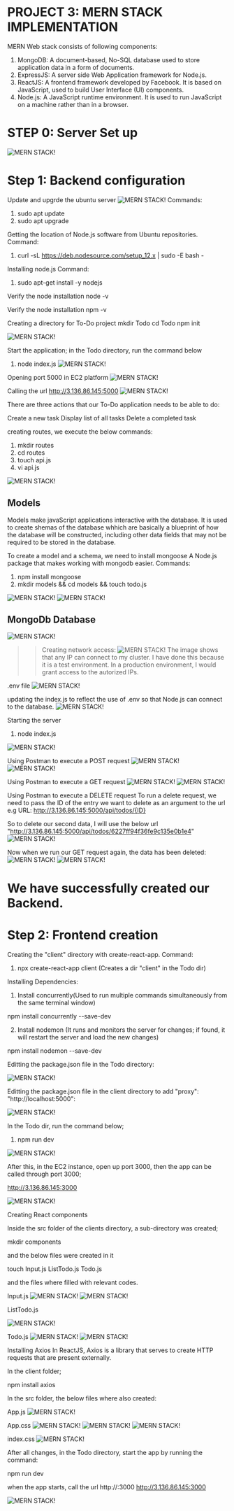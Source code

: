 # PROJECT 3: MERN STACK IMPLEMENTATION

MERN Web stack consists of following components:

1) MongoDB: A document-based, No-SQL database used to store application data in a form of documents.
2) ExpressJS: A server side Web Application framework for Node.js.
3) ReactJS: A frontend framework developed by Facebook. It is based on JavaScript, used to build User Interface (UI) components.
4) Node.js: A JavaScript runtime environment. It is used to run JavaScript on a machine rather than in a browser.

# STEP 0: Server Set up
![MERN STACK!](images/p3ss1.png)

# Step 1: Backend configuration
Update and upgrde the ubuntu server
![MERN STACK!](images/p3ss2.png)
Commands:
1) sudo apt update
2) sudo apt upgrade

Getting the location of Node.js software from Ubuntu repositories.
Command:
1) curl -sL https://deb.nodesource.com/setup_12.x | sudo -E bash -

Installing node.js
Command:
1) sudo apt-get install -y nodejs

Verify the node installation 
node -v

Verify the node installation
npm -v

Creating a directory  for To-Do project
mkdir Todo
cd Todo
npm init

![MERN STACK!](images/p3ss3.png)

Start the application; in the Todo directory, run the command below
1) node index.js
![MERN STACK!](images/p3ss4.png)

Opening port 5000 in EC2 platform
![MERN STACK!](images/p3ss5.png)

Calling the url
http://3.136.86.145:5000
![MERN STACK!](images/p3ss6.png)


There are three actions that our To-Do application needs to be able to do:

Create a new task
Display list of all tasks
Delete a completed task

creating routes, we execute the below commands:
1) mkdir routes
2) cd routes
3) touch api.js
4) vi api.js

![MERN STACK!](images/p3ss7.png)

## Models

Models make javaScript applications interactive with the database. It is used to create shemas of the database whhich are basically a blueprint of how the database will be constructed, including other data fields that may not be required to be stored in the database.

To create a model and a schema, we need to install mongoose
A Node.js package that makes working with mongodb easier.
Commands:

1) npm install mongoose
2) mkdir models && cd models && touch todo.js

![MERN STACK!](images/p3ss8.png)
![MERN STACK!](images/p3ss9.png)

## MongoDb Database
![MERN STACK!](images/p3ss10.png)

>> Creating network access:
![MERN STACK!](images/p3ss11.png)
The image shows that any IP can connect to my cluster. I have done this because it is a test environment. In a production environment, I would grant access to the autorized IPs.

.env file
![MERN STACK!](images/p3ss12.png)

updating the index.js to reflect the use of .env so that Node.js can connect to the database.
![MERN STACK!](images/p3ss13.png)

Starting the server
1) node index.js

![MERN STACK!](images/p3ss14.png)

Using Postman to execute a POST request
![MERN STACK!](images/p3ss15.png)
![MERN STACK!](images/p3ss17.png)

Using Postman to execute a GET request
![MERN STACK!](images/p3ss16.png)
![MERN STACK!](images/p3ss18.png)

Using Postman to execute a DELETE request
To run a delete request, we need to pass the ID of the entry we want to delete as an argument to the url
e.g URL: http://3.136.86.145:5000/api/todos/{ID}

So to delete our second data, I will use the below url
"http://3.136.86.145:5000/api/todos/6227ff94f36fe9c135e0b1e4"
![MERN STACK!](images/p3ss19.png)

Now when we run our GET request again, the data has been deleted:
![MERN STACK!](images/p3ss20.png)
![MERN STACK!](images/p3ss21.png)

# We have successfully created our Backend.

# Step 2: Frontend creation

Creating the "client" directory with create-react-app.
Command:
1) npx create-react-app client (Creates a dir "client" in the Todo dir)

Installing Dependencies:
1) Install concurrently(Used to run multiple commands simultaneously from the same terminal window)

npm install concurrently --save-dev

2) Install nodemon (It runs and monitors the server for changes; if found, it will restart the server and load the new changes)

npm install nodemon --save-dev

Editting the package.json file in the Todo directory:

![MERN STACK!](images/p3ss22.png)

Editting the package.json file in the client directory to add "proxy": "http://localhost:5000":

![MERN STACK!](images/p3ss23.png)

In the Todo dir, run the command below;
1) npm run dev

![MERN STACK!](images/p3ss24.png)

After this, in the EC2 instance, open up port 3000, then the app can be called through port 3000;

http://3.136.86.145:3000

![MERN STACK!](images/p3ss25.png)

Creating React components

Inside the src folder of the clients directory, a sub-directory was created;

mkdir components

and the below files were created in it

touch Input.js ListTodo.js Todo.js

and the files where filled with relevant codes.

Input.js
![MERN STACK!](images/p3ss26.png)
![MERN STACK!](images/p3ss27.png)

ListTodo.js

![MERN STACK!](images/p3ss28.png)

Todo.js
![MERN STACK!](images/p3ss29.png)
![MERN STACK!](images/p3ss30.png)

Installing Axios
In ReactJS, Axios is a library that serves to create HTTP requests that are present externally.

In the client folder;

npm install axios

In the src folder, the below files where also created:

App.js
![MERN STACK!](images/p3ss31.png)

App.css
![MERN STACK!](images/p3ss32.png)
![MERN STACK!](images/p3ss33.png)
![MERN STACK!](images/p3ss34.png)

index.css
![MERN STACK!](images/p3ss35.png)

After all changes, in the Todo directory, start the app by running the command:

npm run dev

when the app starts, call the url
http://<public-ip>:3000
http://3.136.86.145:3000

![MERN STACK!](images/p3ss36.png)